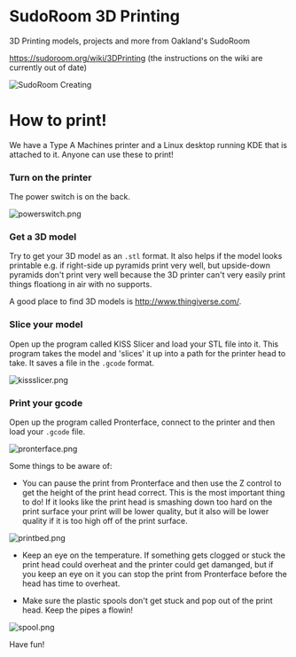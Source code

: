 # SudoRoom 3D Printing

3D Printing models, projects and more from Oakland's SudoRoom

https://sudoroom.org/wiki/3DPrinting (the instructions on the wiki are currently out of date)

![SudoRoom Creating](http://farm9.staticflickr.com/8242/8633341218_353edd10bb_n.jpg)

# How to print!

We have a Type A Machines printer and a Linux desktop running KDE that is attached to it. Anyone can use these to print!

### Turn on the printer

The power switch is on the back.

![powerswitch.png](powerswitch.png)

### Get a 3D model

Try to get your 3D model as an `.stl` format. It also helps if the model looks printable e.g. if right-side up pyramids print very well, but upside-down pyramids don't print very well because the 3D printer can't very easily print things floationg in air with no supports.

A good place to find 3D models is http://www.thingiverse.com/.

### Slice your model

Open up the program called KISS Slicer and load your STL file into it. This program takes the model and 'slices' it up into a path for the printer head to take. It saves a file in the `.gcode` format.

![kissslicer.png](kissslicer.png)

### Print your gcode

Open up the program called Pronterface, connect to the printer and then load your `.gcode` file.

![pronterface.png](pronterface.png)

Some things to be aware of:

- You can pause the print from Pronterface and then use the Z control to get the height of the print head correct. This is the most important thing to do! If it looks like the print head is smashing down too hard on the print surface your print will be lower quality, but it also will be lower quality if it is too high off of the print surface.

![printbed.png](printbed.png)

- Keep an eye on the temperature. If something gets clogged or stuck the print head could overheat and the printer could get damanged, but if you keep an eye on it you can stop the print from Pronterface before the head has time to overheat.

- Make sure the plastic spools don't get stuck and pop out of the print head. Keep the pipes a flowin!

![spool.png](spool.png)

Have fun!
